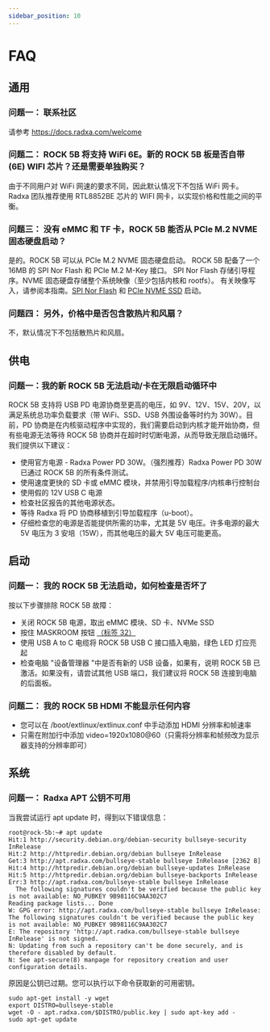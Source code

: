 ```yaml
---
sidebar_position: 10
---
```


# FAQ

## 通用

### 问题一： 联系社区

请参考 https://docs.radxa.com/welcome

### 问题二： ROCK 5B 将支持 WiFi 6E。新的 ROCK 5B 板是否自带 (6E) WIFI 芯片？还是需要单独购买？

由于不同用户对 WiFi 网速的要求不同，因此默认情况下不包括 WiFi 网卡。Radxa 团队推荐使用 RTL8852BE 芯片的 WIFI 网卡，以实现价格和性能之间的平衡。

### 问题三： 没有 eMMC 和 TF 卡，ROCK 5B 能否从 PCIe M.2 NVME 固态硬盘启动？

是的。ROCK 5B 可以从 PCIe M.2 NVME 固态硬盘启动。
ROCK 5B 配备了一个 16MB 的 SPI Nor Flash 和 PCIe M.2 M-Key 接口。
SPI Nor Flash 存储引导程序。NVME 固态硬盘存储整个系统映像（至少包括内核和 rootfs）。
有关映像写入，请参阅本指南。[SPI Nor Flash](./low-level-dev/bootloader_spi_flash) 和 [PCIe NVME SSD](./low-level-dev/install-os-on-nvme) 启动。

### 问题四： 另外，价格中是否包含散热片和风扇？

不，默认情况下不包括散热片和风扇。

## 供电

### 问题一：我的新 ROCK 5B 无法启动/卡在无限启动循环中

ROCK 5B 支持将 USB PD 电源协商至更高的电压，如 9V、12V、15V、20V，以满足系统总功率负载要求（带 WiFi、SSD、USB 外围设备等时约为 30W）。目前，PD 协商是在内核驱动程序中实现的，我们需要启动到内核才能开始协商，但有些电源无法等待 ROCK 5B 协商并在超时时切断电源，从而导致无限启动循环。我们提供以下建议：

- 使用官方电源 - Radxa Power PD 30W。（强烈推荐）Radxa Power PD 30W 已通过 ROCK 5B 的所有条件测试。
- 使用速度更快的 SD 卡或 eMMC 模块，并禁用引导加载程序/内核串行控制台
- 使用假的 12V USB C 电源
- 检查社区报告的其他电源状态。
- 等待 Radxa 将 PD 协商移植到引导加载程序（u-boot）。
- 仔细检查您的电源是否能提供所需的功率，尤其是 5V 电压。许多电源的最大 5V 电压为 3 安培（15W），而其他电压的最大 5V 电压可能更高。

## 启动

### 问题一： 我的 ROCK 5B 无法启动，如何检查是否坏了

按以下步骤排除 ROCK 5B 故障：

- 关闭 ROCK 5B 电源，取出 eMMC 模块、SD 卡、NVMe SSD
- 按住 MASKROOM 按钮 [（标签 32）](./hardware-design/hardware-interface)
- 使用 USB A to C 电缆将 ROCK 5B USB C 接口插入电脑，绿色 LED 灯应亮起
- 检查电脑 "设备管理器 "中是否有新的 USB 设备，如果有，说明 ROCK 5B 已激活。如果没有，请尝试其他 USB 端口，我们建议将 ROCK 5B 连接到电脑的后面板。

### 问题二： 我的 ROCK 5B HDMI 不能显示任何内容

- 您可以在 /boot/extlinux/extlinux.conf 中手动添加 HDMI 分辨率和帧速率
- 只需在附加行中添加 video=1920x1080@60（只需将分辨率和帧频改为显示器支持的分辨率即可）

## 系统

### 问题一： Radxa APT 公钥不可用

当我尝试运行 apt update 时，得到以下错误信息：

```
root@rock-5b:~# apt update
Hit:1 http://security.debian.org/debian-security bullseye-security InRelease
Hit:2 http://httpredir.debian.org/debian bullseye InRelease
Get:3 http://apt.radxa.com/bullseye-stable bullseye InRelease [2362 B]
Hit:4 http://httpredir.debian.org/debian bullseye-updates InRelease
Hit:5 http://httpredir.debian.org/debian bullseye-backports InRelease
Err:3 http://apt.radxa.com/bullseye-stable bullseye InRelease
  The following signatures couldn't be verified because the public key is not available: NO_PUBKEY 9B98116C9AA302C7
Reading package lists... Done
W: GPG error: http://apt.radxa.com/bullseye-stable bullseye InRelease: The following signatures couldn't be verified because the public key is not available: NO_PUBKEY 9B98116C9AA302C7
E: The repository 'http://apt.radxa.com/bullseye-stable bullseye InRelease' is not signed.
N: Updating from such a repository can't be done securely, and is therefore disabled by default.
N: See apt-secure(8) manpage for repository creation and user configuration details.
```

原因是公钥已过期。您可以执行以下命令获取新的可用密钥。

```
sudo apt-get install -y wget
export DISTRO=bullseye-stable
wget -O - apt.radxa.com/$DISTRO/public.key | sudo apt-key add -
sudo apt-get update
```
